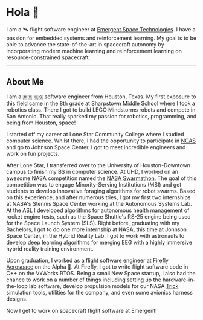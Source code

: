 # Hola 👋

I am a 🛰 flight software engineer at [Emergent Space Technologies](https://www.emergentspace.com/). I have a passion for embedded systems and reinforcement learning. My goal is to be able to advance the state-of-the-art in spacecraft autonomy by incorporating modern machine learning and reinforcement learning on resource-constrained spacecraft.

___

## About Me

I am a 🇲🇽 🇺🇸 software engineer from Houston, Texas. My first exposure to this field came in the 8th grade at Sharpstown Middle School where I took a robotics class. There I got to build LEGO Mindstorms robots and compete in San Antonio. That really sparked my passion for robotics, programming, and being from Houston, space!

I started off my career at Lone Star Community College where I studied computer science. Whilst there, I had the opportunity to participate in [NCAS](https://nasaostem.okstate.edu/legacy/alumni.html) and go to Johnson Space Center. I got to meet incredible engineers and work on fun projects.

After Lone Star, I transferred over to the University of Houston-Downtown campus to finish my BS in computer science. At UHD, I worked on an awesome NASA competition named the [NASA Swarmathon](http://nasaswarmathon.com). The goal of this competition was to engage Minority-Serving Institutions (MSI) and get students to develop innovative foraging algorithms for robot swarms. Based on this experience, and after numerous tries, I got my first two internships at NASA's Stennis Space Center working at the Autonomous Systems Lab. At the ASL I developed algorithms for autonomous health management of rocket engine tests, such as the Space Shuttle's RS-25 engine being used for the Space Launch System (SLS). Right before, graduating with my Bachelors, I got to do one more internship at NASA, this time at Johnson Space Center, in the Hybrid Reality Lab. I got to work with astronauts to develop deep learning algorithms for merging EEG with a highly immersive hybrid reality training environment. 

Upon graduation, I worked as a flight software engineer at [Firefly Aerospace](https://firefly.com) on the Alpha 🚀. At Firefly, I got to write flight software code in C++ on the VxWorks RTOS. Being a small New Space startup, I also had the chance to work on a number of things including setting up the hardware-in-the-loop lab software, develop propulsion models for our NASA [Trick](https://github.com/nasa/trick) simulation tools, utilities for the company, and even some avionics harness designs.

Now I get to work on spacecraft flight software at Emergent! 
